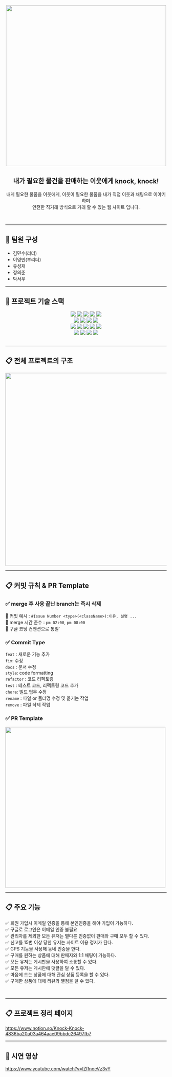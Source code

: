 <div style="text-align: center">
<img src="https://velog.velcdn.com/images/5w31892p/post/fb00336f-06a7-4a3b-83cd-cbc2e65f0ec4/image.png" style="width: 500px;">
</div>

<br>

<p style="text-align: center">
<span style="font-size: 20px; font-weight: bold;">내가 필요한 물건을 판매하는 이웃에게 knock, knock!</span><br><br>
내게 필요한 물품을 이웃에게, 이웃이 필요한 물품을 내가 직접 이웃과 채팅으로 이야기 하며<br>
안전한 직거래 방식으로 거래 할 수 있는 웹 사이트 입니다.<br>
</p>
<br>

---
## 👤 팀원 구성

- 김민수(리더)<br>
- 이영빈(부리더)<br>
- 유성재<br>
- 정의준<br>
- 박서우<br>

---

## 🔨 프로젝트 기술 스택 <br>

<div align=center>
  <img src="https://img.shields.io/badge/Java-007396?style=for-the-badge&logo=openjdk&logoColor=white">
  <img src="https://img.shields.io/badge/spring-6DB33F?style=for-the-badge&logo=spring&logoColor=white">
  <img src="https://img.shields.io/badge/spring boot-6DB33F?style=for-the-badge&logo=springboot&logoColor=white">
  <img src="https://img.shields.io/badge/Spring_Security-6DB33F?style=for-the-badge&logo=Spring-Security&logoColor=white">
  <img src="https://img.shields.io/badge/Gradle-02303A?style=for-the-badge&logo=gradle&logoColor=white">
<br>
  <img src="https://img.shields.io/badge/Jquery-0769AD?style=for-the-badge&logo=Jquery&logoColor=white">
  <img src="https://img.shields.io/badge/Redis-DC382D?style=for-the-badge&logo=redis&logoColor=white">
 <img src="https://img.shields.io/badge/Hibernate-59666C?style=for-the-badge&logo=Hibernate&logoColor=white">
 <img src="https://img.shields.io/badge/KAKAO API-FFCD00?style=for-the-badge&logo=kakao&logoColor=white">
<br>
 <img src="https://img.shields.io/badge/Java Email API-EA4335?style=for-the-badge&logo=Java&logoColor=white">
 <img src="https://img.shields.io/badge/IntelliJ-000000?style=for-the-badge&logo=intellij-idea&logoColor=white">
 <img src="https://img.shields.io/badge/git-F05032?style=for-the-badge&logo=git&logoColor=white">
 <img src="https://img.shields.io/badge/Github-181717?style=for-the-badge&logo=github&logoColor=white">
 <img src="https://img.shields.io/badge/postman-FF6C37?style=for-the-badge&logo=postman&logoColor=white">
<br>
 <img src="https://img.shields.io/badge/Rest Docs-8CA1AF?style=for-the-badge&logo=postman&logoColor=white">
 <img src="https://img.shields.io/badge/websocket stomp-010101?style=for-the-badge&logo=Socket.io&logoColor=white">
<img src="https://img.shields.io/badge/ geo coding-4285F4?style=for-the-badge&logo=google maps&logoColor=white">
<img src="https://img.shields.io/badge/ jasypt-071D49?style=for-the-badge&logo=openjdk&logoColor=white">
</div>
<br>

---

## 📋 전체 프로젝트의 구조

<img src="https://velog.velcdn.com/images/5w31892p/post/2d83e8f6-1201-4989-8685-011288fc0414/image.jpg" width="600px">

<br>

---

## 📋 커밋 규칙 & PR Template


### ✅ merge 후 사용 끝난 branch는 즉시 삭제
🛑 커밋 예시 : `#Issue Number <type>(<className>):이유, 설명 ... ` <br>
🛑 merge 시간 준수 : `pm 02:00`, `pm 08:00`<br>
🛑 구글 코딩 컨벤션으로 통일`

### ✅ Commit Type
`feat` : 새로운 기능 추가<br>
`fix`: 수정<br>
`docs` : 문서 수정<br>
`style`: code formatting<br>
`refactor` : 코드 리펙토링<br>
`test` : 테스트 코드, 리펙토링 코드 추가<br>
`chore`: 빌드 업무 수정<br>
`rename` : 파일 or 폴더명 수정 및 옮기는 작업<br>
`remove` : 파일 삭제 작업
 ### ✅ PR Template
 <img src="https://velog.velcdn.com/images/5w31892p/post/c9aa1f66-0713-4555-9556-3f965c728cdd/image.png" style="width: 500px">

<br>


---

## 📋 주요 기능
✅ 회원 가입시 이메일 인증을 통해 본인인증을 해야 가입이 가능하다.<br>
✅ 구글로 로그인은 이메일 인증 불필요<br>
✅ 관리자를 제외한 모든 유저는 별다른 인증없이 판매와 구매 모두 할 수 있다.<br>
✅ 신고를 15번 이상 당한 유저는 사이트 이용 정지가 된다. <br>
✅ GPS 기능을 사용해 동네 인증을 한다.<br>
✅ 구매를 원하는 상품에 대해 판매자와 1:1 채팅이 가능하다.<br>
✅ 모든 유저는 게시판을 사용하여 소통할 수 있다.<br>
✅ 모든 유저는 게시판에 댓글을 달 수 있다.<br>
✅ 마음에 드는 상품에 대해 관심 상품 등록을 할 수 있다.<br>
✅ 구매한 상품에 대해 리뷰와 별점을 달 수 있다.

<br>

---
## 📋 프로젝트 정리 페이지
https://www.notion.so/Knock-Knock-4836ba20a03a464aae09bbdc26497fb7

---
## 🎥 시연 영상
https://www.youtube.com/watch?v=lZRnoeVz3vY



